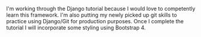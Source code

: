 I'm working through the Django tutorial because I would love to competently learn this framework. I'm also putting my newly picked up git skills to practice using Django/Git for production purposes. Once I complete the tutorial I will incorporate some styling using Bootstrap 4.

